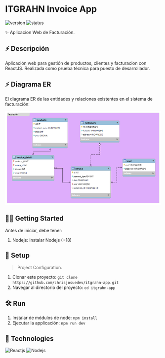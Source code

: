 # ITGRAHN Invoice App

<p style="justify-content: center">
   <img src="https://img.shields.io/badge/versión-v1.0-blue.svg" alt="version">
   <img src="https://img.shields.io/badge/status-completed-green" alt="status">
</p>

✨ Aplicacion Web de Facturación.

## ⚡️ Descripción
Aplicación web para gestión de productos, clientes y facturacion con ReactJS. Realizada como prueba técnica para puesto de desarrollador.

## ⚡️ Diagrama ER
El diagrama ER de las entidades y relaciones existentes en el sistema de facturación:

![digramaer](image.png)

## ✍🏻 Getting Started
Antes de iniciar, debe tener:
1. Nodejs: Instalar Nodejs (+18)

## 🚀 Setup
> Project Configuration.
1. Clonar este proyecto: `git clone https://github.com/chrisjosuedev/itgrahn-app.git`
2. Navegar al directorio del proyecto: `cd itgrahn-app`

## 🛠 Run
1. Instalar de módulos de node: `npm install`
2. Ejecutar la applicación: `npm run dev`

## 🦀 Technologies
![Reactjs](https://img.shields.io/badge/react-js-blue)
![Nodejs](https://img.shields.io/badge/node-js-brightgreen)